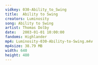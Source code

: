 ```yaml
---
vidkey: 030-Ability_to_Swing
title:  Ability to Swing
creators: Luminosity
song: Ability to Swing
artist: Thomas Dolby
date:   2003-01-01 10:00:00
fandoms: Highlander
mp4: Luminosity-030-Ability-to-Swing.m4v
mp4size: 38.79 MB
width: 640
height: 480
---
```



  